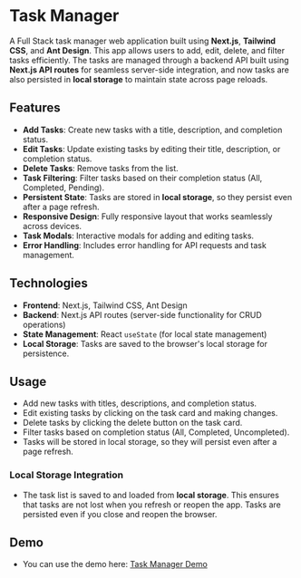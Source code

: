 # Task Manager

A Full Stack task manager web application built using **Next.js**, **Tailwind CSS**, and **Ant Design**. This app allows users to add, edit, delete, and filter tasks efficiently. The tasks are managed through a backend API built using **Next.js API routes** for seamless server-side integration, and now tasks are also persisted in **local storage** to maintain state across page reloads.

## Features

- **Add Tasks**: Create new tasks with a title, description, and completion status.
- **Edit Tasks**: Update existing tasks by editing their title, description, or completion status.
- **Delete Tasks**: Remove tasks from the list.
- **Task Filtering**: Filter tasks based on their completion status (All, Completed, Pending).
- **Persistent State**: Tasks are stored in **local storage**, so they persist even after a page refresh.
- **Responsive Design**: Fully responsive layout that works seamlessly across devices.
- **Task Modals**: Interactive modals for adding and editing tasks.
- **Error Handling**: Includes error handling for API requests and task management.

## Technologies

- **Frontend**: Next.js, Tailwind CSS, Ant Design
- **Backend**: Next.js API routes (server-side functionality for CRUD operations)
- **State Management**: React `useState` (for local state management)
- **Local Storage**: Tasks are saved to the browser's local storage for persistence.

## Usage

- Add new tasks with titles, descriptions, and completion status.
- Edit existing tasks by clicking on the task card and making changes.
- Delete tasks by clicking the delete button on the task card.
- Filter tasks based on completion status (All, Completed, Uncompleted).
- Tasks will be stored in local storage, so they will persist even after a page refresh.

### Local Storage Integration

- The task list is saved to and loaded from **local storage**. This ensures that tasks are not lost when you refresh or reopen the app. Tasks are persisted even if you close and reopen the browser.

## Demo 
- You can use the demo here: [Task Manager Demo](https://to-do-woodoo.vercel.app/)
